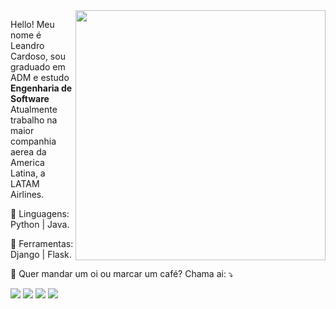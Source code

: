 <img src="https://raw.githubusercontent.com/MicaelliMedeiros/micaellimedeiros/master/image/computer-illustration.png" min-width="400px" max-width="400px" width="400px" align="right">

<p align="left"> 
  Hello! Meu nome é Leandro Cardoso, sou graduado em ADM e estudo <strong>Engenharia de Software</strong> </br>
  Atualmente trabalho na maior companhia aerea da America Latina, a LATAM Airlines.
</p>

<p align="left">
  🦄 Linguagens: Python | Java.
</p>

<p align="left">
  💼 Ferramentas: Django | Flask.
</p>

<p align="left">
  💌 Quer mandar um oi ou marcar um café? Chama ai: ⤵️
</p>

<p align="left">
  <a href="#" alt="Gmail">
  <img src="https://img.shields.io/badge/-Gmail-FF0000?style=flat-square&labelColor=FF0000&logo=gmail&logoColor=white&link=lhzxdev@gmail.com" /></a>

  <a href="#" alt="LinkedIn">
  <img src="https://img.shields.io/badge/-Linkedin-0e76a8?style=flat-square&logo=Linkedin&logoColor=white&link=https://www.linkedin.com/in/lhzxdev/" /></a>

  <a href="#" alt="WhatsApp">
  <img src="https://img.shields.io/badge/-WhatsApp-25d366?style=flat-square&labelColor=25d366&logo=whatsapp&logoColor=white&link=https://api.whatsapp.com/send?phone=5579999207896"/></a>

  <a href="#" alt="Instagram">
  <img src="https://img.shields.io/badge/-Instagram-DF0174?style=flat-square&labelColor=DF0174&logo=instagram&logoColor=white&link=instagram.com/dosedecampari"/></a>
</p>
